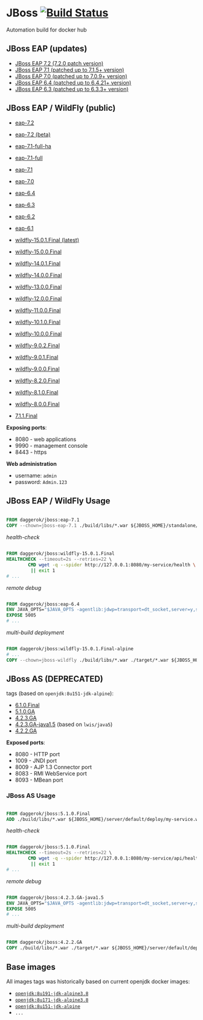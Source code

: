 # JBoss [![Build Status](https://travis-ci.org/daggerok/jboss.svg?branch=master)](https://travis-ci.org/daggerok/jboss)
Automation build for docker hub

## JBoss EAP (updates)

- [JBoss EAP 7.2 (7.2.0 patch version)](https://github.com/daggerok/jboss-eap-7.2)
- [JBoss EAP 7.1 (patched up to 7.1.5+ version)](https://github.com/daggerok/jboss-eap-7.1)
- [JBoss EAP 7.0 (patched up to 7.0.9+ version)](https://github.com/daggerok/jboss-eap-7.0)
- [JBoss EAP 6.4 (patched up to 6.4.21+ version)](https://github.com/daggerok/jboss-eap-6.4)
- [JBoss EAP 6.3 (patched up to 6.3.3+ version)](https://github.com/daggerok/jboss-eap-6.3)

## JBoss EAP / WildFly (public)

- [eap-7.2](https://github.com/daggerok/jboss/blob/eap-7.2/Dockerfile)
- [eap-7.2 (beta)](https://github.com/daggerok/jboss/blob/eap-7.2-beta/Dockerfile)
- [eap-7.1-full-ha](https://github.com/daggerok/jboss/blob/eap-7.1-full-ha/Dockerfile)
- [eap-7.1-full](https://github.com/daggerok/jboss/blob/eap-7.1-full/Dockerfile)
- [eap-7.1](https://github.com/daggerok/jboss/blob/eap-7.1/Dockerfile)
- [eap-7.0](https://github.com/daggerok/jboss/blob/eap-7.0/Dockerfile)
- [eap-6.4](https://github.com/daggerok/jboss/blob/eap-6.4/Dockerfile)
- [eap-6.3](https://github.com/daggerok/jboss/blob/eap-6.3/Dockerfile)
- [eap-6.2](https://github.com/daggerok/jboss/blob/eap-6.2/Dockerfile)
- [eap-6.1](https://github.com/daggerok/jboss/blob/eap-6.1/Dockerfile)

- [wildfly-15.0.1.Final (latest)](https://github.com/daggerok/jboss/blob/wildfly-15.0.1.Final/Dockerfile)
- [wildfly-15.0.0.Final](https://github.com/daggerok/jboss/blob/wildfly-15.0.0.Final/Dockerfile)
- [wildfly-14.0.1.Final](https://github.com/daggerok/jboss/blob/wildfly-14.0.1.Final/Dockerfile)
- [wildfly-14.0.0.Final](https://github.com/daggerok/jboss/blob/wildfly-14.0.0.Final/Dockerfile)
- [wildfly-13.0.0.Final](https://github.com/daggerok/jboss/blob/wildfly-13.0.0.Final/Dockerfile)
- [wildfly-12.0.0.Final](https://github.com/daggerok/jboss/blob/wildfly-12.0.0.Final/Dockerfile)
- [wildfly-11.0.0.Final](https://github.com/daggerok/jboss/blob/wildfly-11.0.0.Final/Dockerfile)
- [wildfly-10.1.0.Final](https://github.com/daggerok/jboss/blob/wildfly-10.1.0.Final/Dockerfile)
- [wildfly-10.0.0.Final](https://github.com/daggerok/jboss/blob/wildfly-10.0.0.Final/Dockerfile)
- [wildfly-9.0.2.Final](https://github.com/daggerok/jboss/blob/wildfly-9.0.2.Final/Dockerfile)
- [wildfly-9.0.1.Final](https://github.com/daggerok/jboss/blob/wildfly-9.0.1.Final/Dockerfile)
- [wildfly-9.0.0.Final](https://github.com/daggerok/jboss/blob/wildfly-9.0.0.Final/Dockerfile)
- [wildfly-8.2.0.Final](https://github.com/daggerok/jboss/blob/wildfly-8.2.0.Final/Dockerfile)
- [wildfly-8.1.0.Final](https://github.com/daggerok/jboss/blob/wildfly-8.1.0.Final/Dockerfile)
- [wildfly-8.0.0.Final](https://github.com/daggerok/jboss/blob/wildfly-8.0.0.Final/Dockerfile)

- [7.1.1.Final](https://github.com/daggerok/jboss/blob/7.1.1.Final/Dockerfile)

**Exposing ports**:

- 8080 - web applications
- 9990 - management console
- 8443 - https

**Web administration**

- username: `admin`
- password: `Admin.123`

## JBoss EAP / WildFly Usage

```Dockerfile

FROM daggerok/jboss:eap-7.1
COPY --chown=jboss-eap-7.1 ./build/libs/*.war ${JBOSS_HOME}/standalone/deployments/my-service.war

```

_health-check_

```Dockerfile

FROM daggerok/jboss:wildfly-15.0.1.Final
HEALTHCHECK --timeout=2s --retries=22 \
        CMD wget -q --spider http://127.0.0.1:8080/my-service/health \
         || exit 1
# ...

```

_remote debug_

```Dockerfile

FROM daggerok/jboss:eap-6.4
ENV JAVA_OPTS="$JAVA_OPTS -agentlib:jdwp=transport=dt_socket,server=y,suspend=n,address=5005 "
EXPOSE 5005
# ...

```

_multi-build deployment_

```Dockerfile

FROM daggerok/jboss:wildfly-15.0.1.Final-alpine
# ...
COPY --chown=jboss-wildfly ./build/libs/*.war ./target/*.war ${JBOSS_HOME}/standalone/deployments/

```

## JBoss AS (DEPRECATED)

tags (based on `openjdk:8u151-jdk-alpine`):

- [6.1.0.Final](https://github.com/daggerok/jboss/blob/6.1.0.Final/Dockerfile)
- [5.1.0.GA](https://github.com/daggerok/jboss/blob/5.1.0.GA/Dockerfile)
- [4.2.3.GA](https://github.com/daggerok/jboss/blob/4.2.3.GA/Dockerfile)
- [4.2.3.GA-java1.5](https://github.com/daggerok/jboss/blob/4.2.3.GA-java1.5/Dockerfile) (based on `lwis/java5`)
- [4.2.2.GA](https://github.com/daggerok/jboss/blob/4.2.2.GA/Dockerfile)

**Exposed ports**:

- 8080 - HTTP port
- 1009 - JNDI port
- 8009 - AJP 1.3 Connector port
- 8083 - RMI WebService port
- 8093 - MBean port

### JBoss AS Usage 

```Dockerfile

FROM daggerok/jboss:5.1.0.Final
ADD ./build/libs/*.war ${JBOSS_HOME}/server/default/deploy/my-service.war

```

_health-check_

```Dockerfile

FROM daggerok/jboss:5.1.0.Final
HEALTHCHECK --timeout=2s --retries=22 \
        CMD wget -q --spider http://127.0.0.1:8080/my-service/api/health \
         || exit 1
# ...

```

_remote debug_

```Dockerfile

FROM daggerok/jboss:4.2.3.GA-java1.5
ENV JAVA_OPTS="$JAVA_OPTS -agentlib:jdwp=transport=dt_socket,server=y,suspend=n,address=5005 "
EXPOSE 5005
# ...

```

_multi-build deployment_

```Dockerfile

FROM daggerok/jboss:4.2.2.GA
COPY ./build/libs/*.war ./target/*.war ${JBOSS_HOME}/server/default/deploy/

```

## Base images

All images tags was historically based on current openjdk docker images:

- [`openjdk:8u191-jdk-alpine3.8`](https://hub.docker.com/_/openjdk)
- [`openjdk:8u171-jdk-alpine3.8`](https://hub.docker.com/_/openjdk)
- [`openjdk:8u151-jdk-alpine`](https://hub.docker.com/_/openjdk)
- `...`
